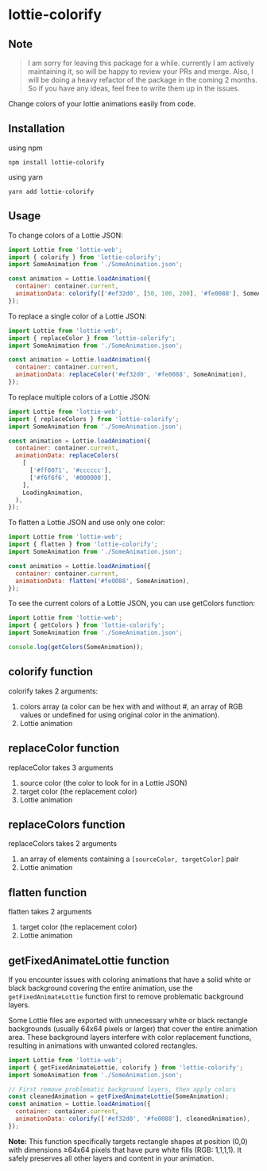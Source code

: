 # lottie-colorify

## Note
> I am sorry for leaving this package for a while. currently I am actively maintaining it, so will be happy to review your PRs and merge.
> Also, I will be doing a heavy refactor of the package in the coming 2 months. So if you have any ideas, feel free to write them up in the issues.

Change colors of your lottie animations easily from code.

## Installation

using npm

```shell
npm install lottie-colorify
```

using yarn

```shell
yarn add lottie-colorify
```

## Usage

To change colors of a Lottie JSON:

```jsx static
import Lottie from 'lottie-web';
import { colorify } from 'lottie-colorify';
import SomeAnimation from './SomeAnimation.json';

const animation = Lottie.loadAnimation({
  container: container.current,
  animationData: colorify(['#ef32d0', [50, 100, 200], '#fe0088'], SomeAnimation),
});
```

To replace a single color of a Lottie JSON:

```jsx static
import Lottie from 'lottie-web';
import { replaceColor } from 'lottie-colorify';
import SomeAnimation from './SomeAnimation.json';

const animation = Lottie.loadAnimation({
  container: container.current,
  animationData: replaceColor('#ef32d0', '#fe0088', SomeAnimation),
});
```

To replace multiple colors of a Lottie JSON:

```jsx static
import Lottie from 'lottie-web';
import { replaceColors } from 'lottie-colorify';
import SomeAnimation from './SomeAnimation.json';

const animation = Lottie.loadAnimation({
  container: container.current,
  animationData: replaceColors(
    [
      ['#ff0071', '#cccccc'],
      ['#f6f6f6', '#000000'],
    ],
    LoadingAnimation,
  ),
});
```

To flatten a Lottie JSON and use only one color:

```jsx static
import Lottie from 'lottie-web';
import { flatten } from 'lottie-colorify';
import SomeAnimation from './SomeAnimation.json';

const animation = Lottie.loadAnimation({
  container: container.current,
  animationData: flatten('#fe0088', SomeAnimation),
});
```

To see the current colors of a Lottie JSON, you can use getColors function:

```jsx static
import Lottie from 'lottie-web';
import { getColors } from 'lottie-colorify';
import SomeAnimation from './SomeAnimation.json';

console.log(getColors(SomeAnimation));
```

## colorify function

colorify takes 2 arguments:

1. colors array (a color can be hex with and without #, an array of RGB values or undefined for using original color in the animation).
2. Lottie animation

## replaceColor function

replaceColor takes 3 arguments

1. source color (the color to look for in a Lottie JSON)
2. target color (the replacement color)
3. Lottie animation

## replaceColors function

replaceColors takes 2 arguments

1. an array of elements containing a `[sourceColor, targetColor]` pair
2. Lottie animation

## flatten function

flatten takes 2 arguments

1. target color (the replacement color)
2. Lottie animation

## getFixedAnimateLottie function

If you encounter issues with coloring animations that have a solid white or black background covering the entire animation, use the `getFixedAnimateLottie` function first to remove problematic background layers.

Some Lottie files are exported with unnecessary white or black rectangle backgrounds (usually 64x64 pixels or larger) that cover the entire animation area. These background layers interfere with color replacement functions, resulting in animations with unwanted colored rectangles.

```jsx static
import Lottie from 'lottie-web';
import { getFixedAnimateLottie, colorify } from 'lottie-colorify';
import SomeAnimation from './SomeAnimation.json';

// First remove problematic background layers, then apply colors
const cleanedAnimation = getFixedAnimateLottie(SomeAnimation);
const animation = Lottie.loadAnimation({
  container: container.current,
  animationData: colorify(['#ef32d0', '#fe0088'], cleanedAnimation),
});
```

**Note:** This function specifically targets rectangle shapes at position (0,0) with dimensions ≥64x64 pixels that have pure white fills (RGB: 1,1,1,1). It safely preserves all other layers and content in your animation.
